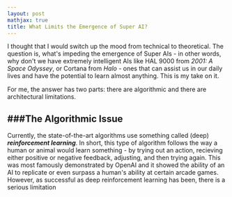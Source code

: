 ```yaml
---
layout: post
mathjax: true
title: What Limits the Emergence of Super AI?
---
```

I thought that I would switch up the mood from technical to theoretical. The question is, what's impeding the emergence of 
Super AIs - in other words, why don't we have extremely intelligent AIs like HAL 9000 from _2001: A Space Odyssey_, or
Cortana from _Halo_ - ones that can assist us in our daily lives and have the potential to learn almost anything. This is my
take on it.

For me, the answer has two parts: there are algorithmic and there are architectural limitations.

###The Algorithmic Issue
---------------------------
Currently, the state-of-the-art algorithms use something called (deep) ***reinforcement learning***. In short, this type of algorithm follows the way a human or animal would learn something - by trying out an action, recieving either positive or negative feedback, adjusting, and then trying again. This was most famously demonstrated by OpenAI and it showed the ability of an AI to replicate or even surpass a human's ability at certain arcade games. However, as successful as deep reinforcement learning has been, there is a serious limitation 

